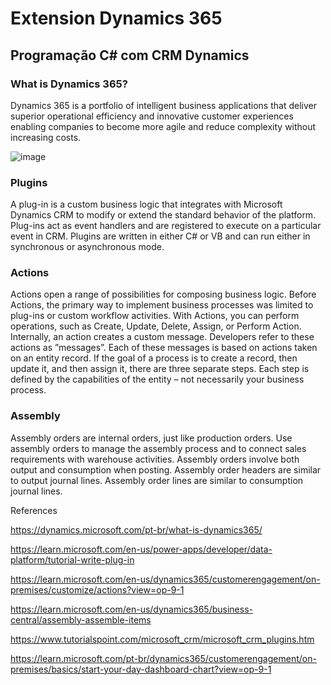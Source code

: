 # Extension Dynamics 365

## Programação C# com CRM Dynamics

### What is Dynamics 365?
Dynamics 365 is a portfolio of intelligent business applications that deliver superior operational efficiency and innovative customer experiences enabling companies to become more agile and reduce complexity without increasing costs.

![image](https://github.com/jessicacosta07/extension-dynamics365/assets/65916297/bec7c442-cdfd-47bc-9fdf-595b0f5f814c)


### Plugins
A plug-in is a custom business logic that integrates with Microsoft Dynamics CRM to modify or extend the standard behavior of the platform. Plug-ins act as event handlers and are registered to execute on a particular event in CRM. Plugins are written in either C# or VB and can run either in synchronous or asynchronous mode.

### Actions
Actions open a range of possibilities for composing business logic. Before Actions, the primary way to implement business processes was limited to plug-ins or custom workflow activities. With Actions, you can perform operations, such as Create, Update, Delete, Assign, or Perform Action. Internally, an action creates a custom message. Developers refer to these actions as ”messages”. Each of these messages is based on actions taken on an entity record. If the goal of a process is to create a record, then update it, and then assign it, there are three separate steps. Each step is defined by the capabilities of the entity – not necessarily your business process.

### Assembly
Assembly orders are internal orders, just like production orders. Use assembly orders to manage the assembly process and to connect sales requirements with warehouse activities. Assembly orders involve both output and consumption when posting. Assembly order headers are similar to output journal lines. Assembly order lines are similar to consumption journal lines.

References

https://dynamics.microsoft.com/pt-br/what-is-dynamics365/

https://learn.microsoft.com/en-us/power-apps/developer/data-platform/tutorial-write-plug-in

https://learn.microsoft.com/en-us/dynamics365/customerengagement/on-premises/customize/actions?view=op-9-1

https://learn.microsoft.com/en-us/dynamics365/business-central/assembly-assemble-items

https://www.tutorialspoint.com/microsoft_crm/microsoft_crm_plugins.htm

https://learn.microsoft.com/pt-br/dynamics365/customerengagement/on-premises/basics/start-your-day-dashboard-chart?view=op-9-1
